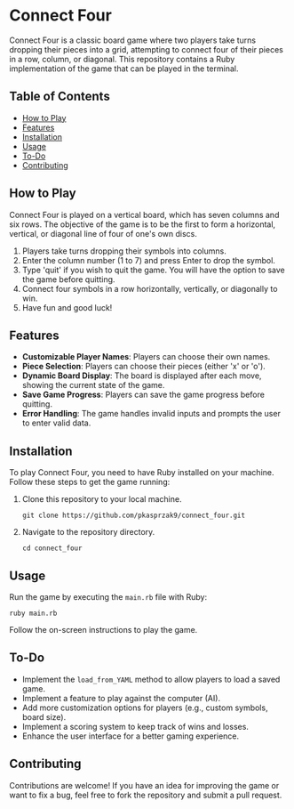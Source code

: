 # Connect Four

Connect Four is a classic board game where two players take turns dropping their pieces into a grid, attempting to connect four of their pieces in a row, column, or diagonal. This repository contains a Ruby implementation of the game that can be played in the terminal.

## Table of Contents

- [How to Play](#how-to-play)
- [Features](#features)
- [Installation](#installation)
- [Usage](#usage)
- [To-Do](#to-do)
- [Contributing](#contributing)

## How to Play

Connect Four is played on a vertical board, which has seven columns and six rows. The objective of the game is to be the first to form a horizontal, vertical, or diagonal line of four of one's own discs.

1. Players take turns dropping their symbols into columns.
2. Enter the column number (1 to 7) and press Enter to drop the symbol.
3. Type 'quit' if you wish to quit the game. You will have the option to save the game before quitting.
4. Connect four symbols in a row horizontally, vertically, or diagonally to win.
5. Have fun and good luck!

## Features

- **Customizable Player Names**: Players can choose their own names.
- **Piece Selection**: Players can choose their pieces (either 'x' or 'o').
- **Dynamic Board Display**: The board is displayed after each move, showing the current state of the game.
- **Save Game Progress**: Players can save the game progress before quitting.
- **Error Handling**: The game handles invalid inputs and prompts the user to enter valid data.

## Installation

To play Connect Four, you need to have Ruby installed on your machine. Follow these steps to get the game running:

1. Clone this repository to your local machine.
   ```
   git clone https://github.com/pkasprzak9/connect_four.git
   ```
2. Navigate to the repository directory.
   ```
   cd connect_four
   ```

## Usage

Run the game by executing the `main.rb` file with Ruby:

```
ruby main.rb
```

Follow the on-screen instructions to play the game.

## To-Do

- Implement the `load_from_YAML` method to allow players to load a saved game.
- Implement a feature to play against the computer (AI).
- Add more customization options for players (e.g., custom symbols, board size).
- Implement a scoring system to keep track of wins and losses.
- Enhance the user interface for a better gaming experience.

## Contributing

Contributions are welcome! If you have an idea for improving the game or want to fix a bug, feel free to fork the repository and submit a pull request.

